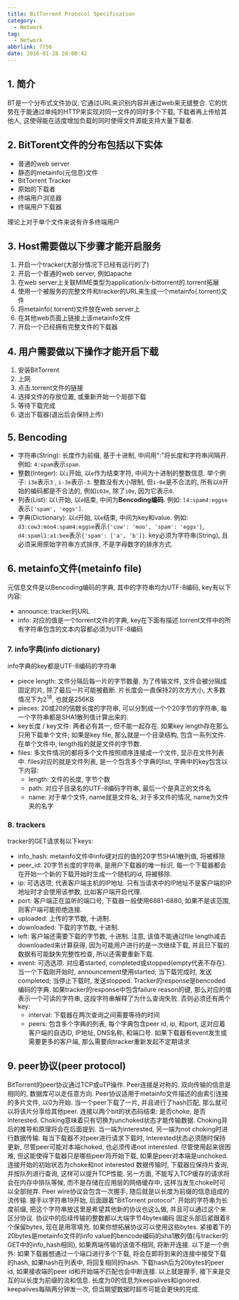 ```yaml
---
title: BitTorrent Protocol Specification
category:
  - Network
tag:
  - Network
abbrlink: 7f56
date: 2016-01-28 20:00:42
---
```


## 1. 简介
BT是一个分布式文件协议, 它通过URL来识别内容并通过web来无缝整合. 它的优势在于能通过单纯的HTTP来实现对同一文件的同时多个下载, 下载者再上传给其他人, 这使得能在适度增加负载的同时使得文件源能支持大量下载者. 


## 2. BitTorent文件的分布包括以下实体
* 普通的web server
* 静态的metainfo(元信息)文件
* BitTorrent Tracker
* 原始的下载者
* 终端用户浏览器
* 终端用户下载器

理论上对于单个文件来说有许多终端用户


## 3. Host需要做以下步骤才能开启服务
1. 开启一个tracker(大部分情况下已经有运行的了)
2. 开启一个普通的web server, 例如apache
3. 在web server上关联MIME类型为application/x-bittorrent的.torrent拓展
4. 使用一个被服务的完整文件和tracker的URL来生成一个metainfo(.torrent)文件
5. 将metainfo(.torrent)文件放在web server上
6. 在其他web页面上链接上该metainfo文件
7. 开启一个已经拥有完整文件的下载器


## 4. 用户需要做以下操作才能开启下载
1. 安装BitTorrent
2. 上网
3. 点击.torrent文件的链接
4. 选择文件的存放位置, 或重新开始一个局部下载
5. 等待下载完成
6. 退出下载器(退出后会保持上传)


## 5. Bencoding
* 字符串(String): 长度作为前缀, 基于十进制, 中间用":"将长度和字符串间隔开. 例如: `4:spam`表示`spam`.
* 整数(Integer): 以`i`开始, 以`e`作为结束字符, 中间为十进制的整数信息. 举个例子: `i3e`表示`3` , `i-3e`表示`-3`. 整数没有大小限制, 但`i-0e`是不合法的, 所有以`0`开始的编码都是不合法的, 例如`i03e`, 除了`i0e`, 因为它表示`0`. 
* 列表(List): 以`l`开始, 以`e`结束, 中间为**Bencoding编码**. 例如: `l4:spam4:eggse`表示`['spam', 'eggs']`.
* 字典(Dictionary): 以`d`开始, 以`e`结束, 中间为key和value. 例如: `d3:cow3:moo4:spam4:eggse`表示`{'cow': 'moo', 'spam': 'eggs'}`, `d4:spaml1:a1:bee`表示`{'spam': ['a', 'b']}`. key必须为字符串(String), 且必须采用原始字符串方式排序, 不是字母数字的排序方式.


## 6. metainfo文件(metainfo file)
元信息文件是以Bencoding编码的字典, 其中的字符串均为UTF-8编码, key有以下内容: 
* announce: tracker的URL
* info: 对应的值是一个torrent文件的字典, key在下面有描述.torrent文件中的所有字符串包含的文本内容都必须为UTF-8编码


### 7. info字典(info dictionary)
info字典的key都是UTF-8编码的字符串
* piece length: 文件分隔后每一片的字节数量. 为了传输文件, 文件会被分隔成固定的片, 除了最后一片可能被截断. 片长度会一直保持2的次方大小, 大多数情况下为$2^{18}$, 也就是256KB
* pieces: 20或20的倍数长度的字符串, 可以分割成一个个20字节的字符串, 每一个字符串都是SHA1散列值计算出来的. 
* key长度 / key文件: 两者必有其一, 但不能一起存在. 如果key length存在那么只用下载单个文件; 如果是key file, 那么就是一个目录结构, 包含一系列文件. 在单个文件中, length指的就是文件的字节数. 
* files: 多文件情况的都将多个文件按照顺序连接成一个文件, 显示在文件列表中. files对应的就是文件列表, 是一个包含多个字典的list, 字典中的key包含以下内容: 
  * length: 文件的长度, 字节个数
  * path: 对应子目录名的UTF-8编码字符串, 最后一个是真正的文件名
  * name: 对于单个文件, name就是文件名; 对于多文件的情况, name为文件夹的名字



### 8. trackers
tracker的GET请求有以下keys: 
* info_hash: metainfo文件中info键对应的值的20字节SHA1散列值, 将被移除
* peer_id: 20字节长度的字符串, 是用户下载器的唯一标识, 每一个下载器都会在开始一个新的下载开始时生成一个随机的id, 将被移除. 
* ip: 可选选项, 代表客户端主机的IP地址. 只有当请求中的IP地址不是客户端的IP地址时才会使用该参数, 比如客户端开启代理. 
* port: 客户端正在监听的端口号, 下载器一般使用6881-6880, 如果不是该范围, 则客户端可能拒绝连接. 
* uploaded: 上传的字节数, 十进制. 
* downloaded: 下载的字节数, 十进制. 
* left: 客户端还需要下载的字节数, 十进制. 注意, 该值不能通过file length减去downloaded来计算获得, 因为可能用户进行的是一次继续下载, 并且已下载的数据有可能缺失完整性检查, 所以还需要重新下载. 
* event: 可选选项. 对应着started, completed或stopped(empty代表不存在). 当一个下载刚开始时, announcement使用started; 当下载完成时, 发送completed; 当停止下载时, 发送stopped. Tracker的response是bencoded编码的字典. 如果tracker的response中包含failure reason的键, 那么对应的值表示一个可读的字符串, 这段字符串解释了为什么查询失败. 否则必须还有两个key: 
  * interval: 下载器在两次查询之间需要等待的时间
  * peers: 包含多个字典的列表, 每个字典包含peer id, ip, 和port, 这对应着客户端的自选ID, IP地址, DNS名称, 和端口号. 如果下载器有event发生或需要更多的客户端, 那么需要向tracker重新发起不定期请求


## 9. peer协议(peer protocol)
BitTorrent的peer协议通过TCP或uTP操作.
Peer连接是对称的. 双向传输的信息是相同的, 数据库可以走任意方向. 
Peer协议适用于metainfo文件描述的由索引连接的多片文件, 以0为开始. 当一个peer下载了一片, 并且进行了hash匹配, 那么就可以将该片分享给其他peer. 
连接以两个bit的状态码结束: 是否choke, 是否interested. Choking意味着只有切换为unchoked状态才能传输数据. Choking背后的推导和原理将会在后面提到. 
当一端为interested, 另一端为not choking时进行数据传输. 每当下载器不对peer进行请求下载时, Interested状态必须随时保持更新, 尽管peer可能对本端choked, 也必须传递not interested. 尽管使用起来很困难, 但这能使得下载器只是哪些peer将开始下载, 如果是peer对本端是unchoked. 
连接开始的初始状态为choke和not interested
数据传输时, 下载器应保持片查询, 并按队列进行查询, 这样可以提升TCP性能. 另一方面, 不能写入TCP缓存的请求将会在内存中排队等候, 而不是存储在应用层的网络缓存中, 这样当发生choke时可以全部抛弃. 
Peer wire协议会包含一次握手, 随后就是以长度为前缀的信息组成的流传输. 握手以字符串19开始, 后面跟着"BitTorrent protocol". 开始的字符串为长度前缀, 把这个字符串放这里是希望其他新的协议也这么做, 并且可以通过这个来区分协议. 
协议中的后续传输的整数都以大端字节4bytes编码
固定头部后紧跟着8个保留bytes, 现在是用零填充. 如果你想拓展协议可以使用这些bytes. 
紧接着下的20bytes是metainfo文件的info value的bencode编码的sha1散列值(与tracker的GET中的info_hash相同), 如果两端传输的该值不相同, 将断开连接. 以下是一个例外: 如果下载器想通过一个端口进行多个下载, 将会在即将到来的连接中接受下载的hash, 如果hash在列表中, 将回复相同的hash. 
下载hash后为20bytes的peer id, 如果接收端的peer id和开始端不匹配也会中断连接. 
以上就是握手, 接下来是交互的以长度为前缀的流和信息. 长度为0的信息为keepalives和ignored. keepalives每隔两分钟发一次, 但当期望数据时超市可能会更快的完成. 
